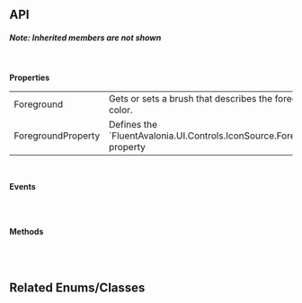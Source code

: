 ## API

<h5>Note: Inherited members are not shown</h5>
<br />

**Properties**

<table class="resourceTable">
<tr>
<td class="nameCell">Foreground</td>
<td>Gets or sets a brush that describes the foreground color.
</td>
</tr>
<tr>
<td class="nameCell">ForegroundProperty</td>
<td>Defines the `FluentAvalonia.UI.Controls.IconSource.Foreground` property
</td>
</tr>
</table>


<br />

**Events**

<table class="resourceTable">
</table>


<br />

**Methods**

<table class="resourceTable">
</table>


<br />

## Related Enums/Classes



